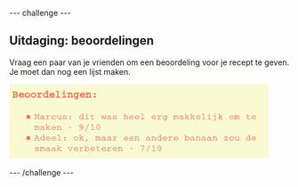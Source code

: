 --- challenge ---

## Uitdaging: beoordelingen

Vraag een paar van je vrienden om een ​​beoordeling voor je recept te geven. Je moet dan nog een lijst maken.

![screenshot](images/recipe-reviews.png)

--- /challenge ---